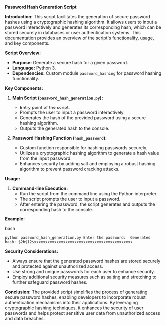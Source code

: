 **Password Hash Generation Script**

**Introduction:** This script facilitates the generation of secure password hashes using a cryptographic hashing algorithm. It allows users to input a password interactively and generates its corresponding hash, which can be stored securely in databases or user authentication systems. This documentation provides an overview of the script's functionality, usage, and key components.

**Script Overview:**

- **Purpose:** Generate a secure hash for a given password.
- **Language:** Python 3.
- **Dependencies:** Custom module `password_hashing` for password hashing functionality.

**Key Components:**

1.  **Main Script (`password_hash_generation.py`):**

    - Entry point of the script.
    - Prompts the user to input a password interactively.
    - Generates the hash of the provided password using a secure hashing algorithm.
    - Outputs the generated hash to the console.

2.  **Password Hashing Function (`hash_password`):**

    - Custom function responsible for hashing passwords securely.
    - Utilizes a cryptographic hashing algorithm to generate a hash value from the input password.
    - Enhances security by adding salt and employing a robust hashing algorithm to prevent password cracking attacks.

**Usage:**

1.  **Command-line Execution:**
    - Run the script from the command line using the Python interpreter.
    - The script prompts the user to input a password.
    - After entering the password, the script generates and outputs the corresponding hash to the console.

**Example:**

bash

`python password_hash_generation.py
Enter the password: 
Generated hash: $2b$12$xxxxxxxxxxxxxxxxxxxxxxxxxxxxxxxxxxxxxxxxxxxx`

**Security Considerations:**

- Always ensure that the generated password hashes are stored securely and protected against unauthorized access.
- Use strong and unique passwords for each user to enhance security.
- Employ additional security measures such as salting and stretching to further safeguard password hashes.

**Conclusion:** The provided script simplifies the process of generating secure password hashes, enabling developers to incorporate robust authentication mechanisms into their applications. By leveraging cryptographic hashing techniques, it enhances the security of user passwords and helps protect sensitive user data from unauthorized access and data breaches.
